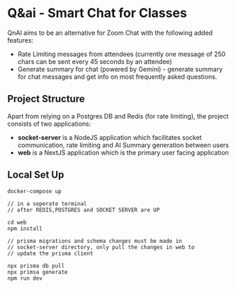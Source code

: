 # Q&ai - Smart Chat for Classes

QnAI aims to be an alternative for Zoom Chat with the following added features:

- Rate Limiting messages from attendees (currently one message of 250 chars can be sent every 45 seconds by an attendee)
- Generate summary for chat (powered by Gemini) - generate summary for chat messages and get info on most frequently asked questions.

## Project Structure

Apart from relying on a Postgres DB and Redis (for rate limiting), the project consists of two applications:

- **socket-server** is a NodeJS application which facilitates socket communication, rate limiting and AI Summary generation between users
- **web** is a NextJS application which is the primary user facing application

## Local Set Up

```
docker-compose up

// in a seperate terminal
// after REDIS,POSTGRES and SOCKET SERVER are UP

cd web
npm install

// prisma migrations and schema changes must be made in
// socket-server directory, only pull the changes in web to
// update the prisma client

npx prisma db pull
npx primsa generate
npm run dev
```
